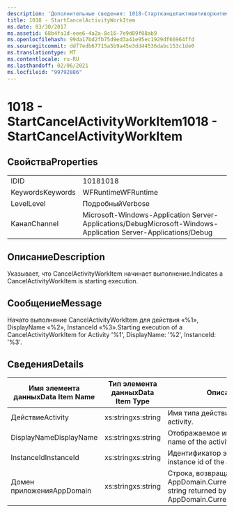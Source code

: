 ```yaml
---
description: 'Дополнительные сведения: 1018-Стартканцелактивитиворкитем'
title: 1018 - StartCancelActivityWorkItem
ms.date: 03/30/2017
ms.assetid: 68b4fa1d-eee6-4a2a-8c16-7e9d89f08ab9
ms.openlocfilehash: 99da17bd2fb75d9ed3a41e95ec1929df66964ffd
ms.sourcegitcommit: ddf7edb67715a5b9a45e3dd44536dabc153c1de0
ms.translationtype: MT
ms.contentlocale: ru-RU
ms.lasthandoff: 02/06/2021
ms.locfileid: "99792886"
---
```

# <a name="1018---startcancelactivityworkitem"></a><span data-ttu-id="d0f1d-103">1018 - StartCancelActivityWorkItem</span><span class="sxs-lookup"><span data-stu-id="d0f1d-103">1018 - StartCancelActivityWorkItem</span></span>

## <a name="properties"></a><span data-ttu-id="d0f1d-104">Свойства</span><span class="sxs-lookup"><span data-stu-id="d0f1d-104">Properties</span></span>  
  
|||  
|-|-|  
|<span data-ttu-id="d0f1d-105">ID</span><span class="sxs-lookup"><span data-stu-id="d0f1d-105">ID</span></span>|<span data-ttu-id="d0f1d-106">1018</span><span class="sxs-lookup"><span data-stu-id="d0f1d-106">1018</span></span>|  
|<span data-ttu-id="d0f1d-107">Keywords</span><span class="sxs-lookup"><span data-stu-id="d0f1d-107">Keywords</span></span>|<span data-ttu-id="d0f1d-108">WFRuntime</span><span class="sxs-lookup"><span data-stu-id="d0f1d-108">WFRuntime</span></span>|  
|<span data-ttu-id="d0f1d-109">Level</span><span class="sxs-lookup"><span data-stu-id="d0f1d-109">Level</span></span>|<span data-ttu-id="d0f1d-110">Подробный</span><span class="sxs-lookup"><span data-stu-id="d0f1d-110">Verbose</span></span>|  
|<span data-ttu-id="d0f1d-111">Канал</span><span class="sxs-lookup"><span data-stu-id="d0f1d-111">Channel</span></span>|<span data-ttu-id="d0f1d-112">Microsoft-Windows-Application Server-Applications/Debug</span><span class="sxs-lookup"><span data-stu-id="d0f1d-112">Microsoft-Windows-Application Server-Applications/Debug</span></span>|  
  
## <a name="description"></a><span data-ttu-id="d0f1d-113">Описание</span><span class="sxs-lookup"><span data-stu-id="d0f1d-113">Description</span></span>  

 <span data-ttu-id="d0f1d-114">Указывает, что CancelActivityWorkItem начинает выполнение.</span><span class="sxs-lookup"><span data-stu-id="d0f1d-114">Indicates a CancelActivityWorkItem is starting execution.</span></span>  
  
## <a name="message"></a><span data-ttu-id="d0f1d-115">Сообщение</span><span class="sxs-lookup"><span data-stu-id="d0f1d-115">Message</span></span>  

 <span data-ttu-id="d0f1d-116">Начато выполнение CancelActivityWorkItem для действия «%1», DisplayName «%2», InstanceId «%3».</span><span class="sxs-lookup"><span data-stu-id="d0f1d-116">Starting execution of a CancelActivityWorkItem for Activity '%1', DisplayName: '%2', InstanceId: '%3'.</span></span>  
  
## <a name="details"></a><span data-ttu-id="d0f1d-117">Сведения</span><span class="sxs-lookup"><span data-stu-id="d0f1d-117">Details</span></span>  
  
|<span data-ttu-id="d0f1d-118">Имя элемента данных</span><span class="sxs-lookup"><span data-stu-id="d0f1d-118">Data Item Name</span></span>|<span data-ttu-id="d0f1d-119">Тип элемента данных</span><span class="sxs-lookup"><span data-stu-id="d0f1d-119">Data Item Type</span></span>|<span data-ttu-id="d0f1d-120">Описание</span><span class="sxs-lookup"><span data-stu-id="d0f1d-120">Description</span></span>|  
|--------------------|--------------------|-----------------|  
|<span data-ttu-id="d0f1d-121">Действие</span><span class="sxs-lookup"><span data-stu-id="d0f1d-121">Activity</span></span>|<span data-ttu-id="d0f1d-122">xs:string</span><span class="sxs-lookup"><span data-stu-id="d0f1d-122">xs:string</span></span>|<span data-ttu-id="d0f1d-123">Имя типа действия.</span><span class="sxs-lookup"><span data-stu-id="d0f1d-123">The type name of the activity.</span></span>|  
|<span data-ttu-id="d0f1d-124">DisplayName</span><span class="sxs-lookup"><span data-stu-id="d0f1d-124">DisplayName</span></span>|<span data-ttu-id="d0f1d-125">xs:string</span><span class="sxs-lookup"><span data-stu-id="d0f1d-125">xs:string</span></span>|<span data-ttu-id="d0f1d-126">Отображаемое имя действия.</span><span class="sxs-lookup"><span data-stu-id="d0f1d-126">The display name of the activity.</span></span>|  
|<span data-ttu-id="d0f1d-127">InstanceId</span><span class="sxs-lookup"><span data-stu-id="d0f1d-127">InstanceId</span></span>|<span data-ttu-id="d0f1d-128">xs:string</span><span class="sxs-lookup"><span data-stu-id="d0f1d-128">xs:string</span></span>|<span data-ttu-id="d0f1d-129">Идентификатор экземпляра действия.</span><span class="sxs-lookup"><span data-stu-id="d0f1d-129">The instance id of the activity.</span></span>|  
|<span data-ttu-id="d0f1d-130">Домен приложения</span><span class="sxs-lookup"><span data-stu-id="d0f1d-130">AppDomain</span></span>|<span data-ttu-id="d0f1d-131">xs:string</span><span class="sxs-lookup"><span data-stu-id="d0f1d-131">xs:string</span></span>|<span data-ttu-id="d0f1d-132">Строка, возвращаемая AppDomain.CurrentDomain.FriendlyName.</span><span class="sxs-lookup"><span data-stu-id="d0f1d-132">The string returned by AppDomain.CurrentDomain.FriendlyName.</span></span>|
